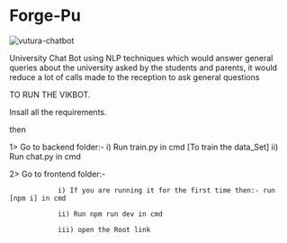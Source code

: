 # Forge-Pu
![vutura-chatbot](https://user-images.githubusercontent.com/84585300/230714647-240bb3a7-4ce3-444f-93c0-e08a39e21568.gif)


University Chat Bot 
using NLP techniques which would answer general queries about the university asked by the students and parents, it would reduce a lot of calls made to the reception to ask general questions

TO RUN THE VIKBOT.

Insall all the requirements.

then

1> Go to backend folder:-
				  i) Run train.py in cmd [To train the data_Set]
				 ii) Run chat.py in cmd	

2> Go to frontend folder:-

				i) If you are running it for the first time then:- run [npm i] in cmd

				ii) Run npm run dev in cmd

				iii) open the Root link 
